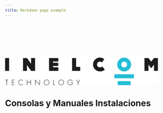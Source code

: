 ```yaml
---
title: Markdown page example
---
```

<br></br>
<br></br>
<br></br>

<div style={{textAlign: 'right'}}>

![Inelcom logo](/img/Inelcom-logo-sin-fondo.png)

# Consolas y Manuales Instalaciones

</div>